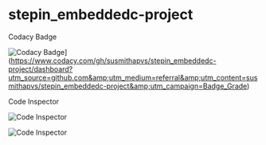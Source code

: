# stepin_embeddedc-project

Codacy Badge

![Codacy Badge](https://app.codacy.com/project/badge/Grade/ebec143e147e400f90390b0513e5c1de)](https://www.codacy.com/gh/susmithapvs/stepin_embeddedc-project/dashboard?utm_source=github.com&amp;utm_medium=referral&amp;utm_content=susmithapvs/stepin_embeddedc-project&amp;utm_campaign=Badge_Grade)

Code Inspector

![Code Inspector](https://www.code-inspector.com/project/28814/score/svg)

![Code Inspector](https://www.code-inspector.com/project/28814/status/svg)
